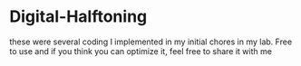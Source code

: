 # Digital-Halftoning
these were several coding I implemented in my initial chores in my lab. 
Free to use and if you think you can optimize it, feel free to share it with me

